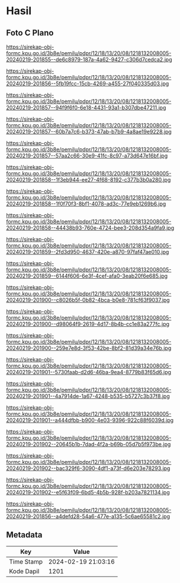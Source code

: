 # Hasil

## Foto C Plano

https://sirekap-obj-formc.kpu.go.id/3b8e/pemilu/pdpr/12/18/13/20/08/1218132008005-20240219-201855--de6c8979-187a-4a62-9427-c306d7cedca2.jpg

https://sirekap-obj-formc.kpu.go.id/3b8e/pemilu/pdpr/12/18/13/20/08/1218132008005-20240219-201856--5fb19fcc-15cb-4269-a455-27f040335d03.jpg

https://sirekap-obj-formc.kpu.go.id/3b8e/pemilu/pdpr/12/18/13/20/08/1218132008005-20240219-201857--94f9f6f0-6e18-4431-93a1-b307dbe47211.jpg

https://sirekap-obj-formc.kpu.go.id/3b8e/pemilu/pdpr/12/18/13/20/08/1218132008005-20240219-201857--60b7a7c6-b373-47ab-b7b9-4a8ae19e9228.jpg

https://sirekap-obj-formc.kpu.go.id/3b8e/pemilu/pdpr/12/18/13/20/08/1218132008005-20240219-201857--57aa2c66-30e9-41fc-8c97-a73d647e16bf.jpg

https://sirekap-obj-formc.kpu.go.id/3b8e/pemilu/pdpr/12/18/13/20/08/1218132008005-20240219-201858--1f3eb944-ee27-4f68-8192-c377b3b0a280.jpg

https://sirekap-obj-formc.kpu.go.id/3b8e/pemilu/pdpr/12/18/13/20/08/1218132008005-20240219-201858--1f0f70f3-8bf1-4078-ad3c-77e9eb1269b6.jpg

https://sirekap-obj-formc.kpu.go.id/3b8e/pemilu/pdpr/12/18/13/20/08/1218132008005-20240219-201858--44438b93-760e-4724-bee3-208d354a9fa9.jpg

https://sirekap-obj-formc.kpu.go.id/3b8e/pemilu/pdpr/12/18/13/20/08/1218132008005-20240219-201859--2fd3d950-4637-420e-a870-97faf47ae010.jpg

https://sirekap-obj-formc.kpu.go.id/3b8e/pemilu/pdpr/12/18/13/20/08/1218132008005-20240219-201859--6144f606-6e3f-4cef-afa0-3eab20f6e685.jpg

https://sirekap-obj-formc.kpu.go.id/3b8e/pemilu/pdpr/12/18/13/20/08/1218132008005-20240219-201900--c8026b5f-0b82-4bca-b0e8-781cf63f9037.jpg

https://sirekap-obj-formc.kpu.go.id/3b8e/pemilu/pdpr/12/18/13/20/08/1218132008005-20240219-201900--d98064f9-2619-4d17-8b4b-cc1e83a277fc.jpg

https://sirekap-obj-formc.kpu.go.id/3b8e/pemilu/pdpr/12/18/13/20/08/1218132008005-20240219-201900--259e7e8d-3f53-42be-8bf2-81d39a34e76b.jpg

https://sirekap-obj-formc.kpu.go.id/3b8e/pemilu/pdpr/12/18/13/20/08/1218132008005-20240219-201901--5730faab-d2d6-46ba-9ea4-8779b83f65d6.jpg

https://sirekap-obj-formc.kpu.go.id/3b8e/pemilu/pdpr/12/18/13/20/08/1218132008005-20240219-201901--4a7914de-1a67-4248-b535-b5727c3b37f8.jpg

https://sirekap-obj-formc.kpu.go.id/3b8e/pemilu/pdpr/12/18/13/20/08/1218132008005-20240219-201901--a444dfbb-b900-4e03-9396-922c88f6039d.jpg

https://sirekap-obj-formc.kpu.go.id/3b8e/pemilu/pdpr/12/18/13/20/08/1218132008005-20240219-201902--20645b1b-7dad-4f2a-b69b-05d7b5f973be.jpg

https://sirekap-obj-formc.kpu.go.id/3b8e/pemilu/pdpr/12/18/13/20/08/1218132008005-20240219-201902--bac329f6-3090-4df1-a73f-d6e203e78293.jpg

https://sirekap-obj-formc.kpu.go.id/3b8e/pemilu/pdpr/12/18/13/20/08/1218132008005-20240219-201902--e5f63f09-6bd5-4b5b-928f-b203a7821134.jpg

https://sirekap-obj-formc.kpu.go.id/3b8e/pemilu/pdpr/12/18/13/20/08/1218132008005-20240219-201856--a4defd28-54a6-477e-a135-5c6ae65581c2.jpg


## Metadata

| Key        | Value               |
| ---------- | ------------------- |
| Time Stamp | 2024-02-19 21:03:16 |
| Kode Dapil | 1201                |



